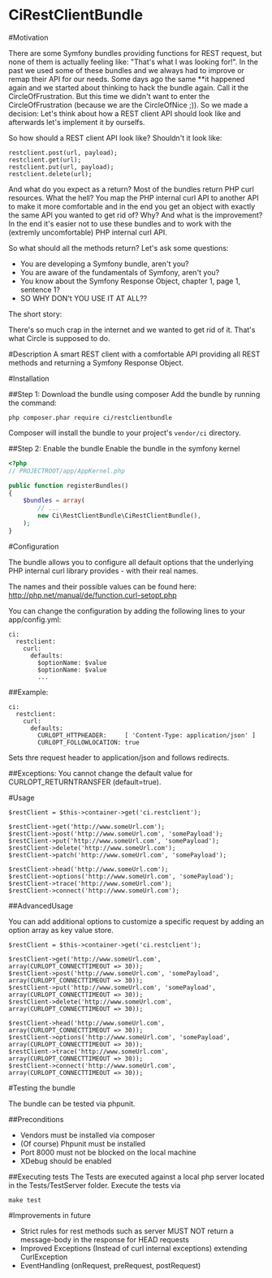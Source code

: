 CiRestClientBundle
========

#Motivation

There are some Symfony bundles providing functions for REST request, but none of them is actually feeling like: "That's what I was looking for!". In the past we used some of these bundles and we always had to improve or remap their API for our needs. Some days ago the same **it happened again and we started about thinking to hack the bundle again. Call it the CircleOfFrustration. But this time we didn't want to enter the CircleOfFrustration (because we are the CircleOfNice ;)). So we made a decision: Let's think about how a REST client API should look like and afterwards let's implement it by ourselfs.


So how should a REST client API look like? Shouldn't it look like:

```
restclient.post(url, payload);
restclient.get(url);
restclient.put(url, payload);
restclient.delete(url);
```

And what do you expect as a return? Most of the bundles return PHP curl resources. What the hell? You map the PHP internal curl API to another API to make it more comfortable and in the end you get an object with exactly the same API you wanted to get rid of? Why? And what is the improvement? In the end it's easier not to use these bundles and to work with the (extremly uncomfortable) PHP internal curl API.

So what should all the methods return? Let's ask some questions:
- You are developing a Symfony bundle, aren't you?
- You are aware of the fundamentals of Symfony, aren't you?
- You know about the Symfony Response Object, chapter 1, page 1, sentence 1?
- SO WHY DON't YOU USE IT AT ALL??

The short story:

There's so much crap in the internet and we wanted to get rid of it. That's what Circle is supposed to do.

#Description
A smart REST client with a comfortable API providing all REST methods and returning a Symfony Response Object.

#Installation

##Step 1: Download the bundle using composer
Add the bundle by running the command:
```
php composer.phar require ci/restclientbundle
```
Composer will install the bundle to your project's ```vendor/ci``` directory.

##Step 2: Enable the bundle
Enable the bundle in the symfony kernel

```php
<?php
// PROJECTROOT/app/AppKernel.php

public function registerBundles()
{
    $bundles = array(
        // ...
        new Ci\RestClientBundle\CiRestClientBundle(),
    );
}
```

#Configuration

The bundle allows you to configure all default options that the underlying PHP internal curl library provides - with their real names.

The names and their possible values can be found here: http://php.net/manual/de/function.curl-setopt.php

You can change the configuration by adding the following lines to your app/config.yml:

```
ci:
  restclient:
    curl:
      defaults:
        $optionName: $value
        $optionName: $value
        ...
```

##Example:

```
ci:
  restclient:
    curl:
      defaults:
        CURLOPT_HTTPHEADER:     [ 'Content-Type: application/json' ]
        CURLOPT_FOLLOWLOCATION: true
```

Sets thre request header to application/json and follows redirects.

##Exceptions:
You cannot change the default value for CURLOPT_RETURNTRANSFER (default=true).

#Usage

```
$restClient = $this->container->get('ci.restclient');

$restClient->get('http://www.someUrl.com');
$restClient->post('http://www.someUrl.com', 'somePayload');
$restClient->put('http://www.someUrl.com', 'somePayload');
$restClient->delete('http://www.someUrl.com');
$restClient->patch('http://www.someUrl.com', 'somePayload');

$restClient->head('http://www.someUrl.com');
$restClient->options('http://www.someUrl.com', 'somePayload');
$restClient->trace('http://www.someUrl.com');
$restClient->connect('http://www.someUrl.com');
```

##AdvancedUsage

You can add additional options to customize a specific request by adding an option array as key value store.

```
$restClient = $this->container->get('ci.restclient');

$restClient->get('http://www.someUrl.com', array(CURLOPT_CONNECTTIMEOUT => 30));
$restClient->post('http://www.someUrl.com', 'somePayload', array(CURLOPT_CONNECTTIMEOUT => 30));
$restClient->put('http://www.someUrl.com', 'somePayload', array(CURLOPT_CONNECTTIMEOUT => 30));
$restClient->delete('http://www.someUrl.com', array(CURLOPT_CONNECTTIMEOUT => 30));

$restClient->head('http://www.someUrl.com', array(CURLOPT_CONNECTTIMEOUT => 30));
$restClient->options('http://www.someUrl.com', 'somePayload', array(CURLOPT_CONNECTTIMEOUT => 30));
$restClient->trace('http://www.someUrl.com', array(CURLOPT_CONNECTTIMEOUT => 30));
$restClient->connect('http://www.someUrl.com', array(CURLOPT_CONNECTTIMEOUT => 30));
```

#Testing the bundle

The bundle can be tested via phpunit.

##Preconditions
- Vendors must be installed via composer
- (Of course) Phpunit must be installed
- Port 8000 must not be blocked on the local machine
- XDebug should be enabled

##Executing tests
The Tests are executed against a local php server located in the Tests/TestServer folder. Execute the tests via
```
make test
```

#Improvements in future
- Strict rules for rest methods such as server MUST NOT return a message-body in the response for HEAD requests
- Improved Exceptions (Instead of curl internal exceptions) extending CurlException
- EventHandling (onRequest, preRequest, postRequest)

